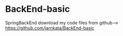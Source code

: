 # BackEnd-basic
SpringBackEnd
download my code files from github--> https://github.com/jarnkata/BackEnd-basic
